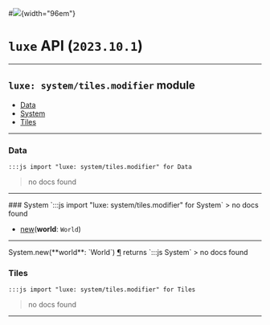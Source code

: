 #![](../../images/luxe-dark.svg){width="96em"}

# `luxe` API (`2023.10.1`)  


---

## `luxe: system/tiles.modifier` module

- [Data](#data)   
- [System](#system)   
- [Tiles](#tiles)   

---

### Data
`:::js import "luxe: system/tiles.modifier" for Data`
> no docs found


<hr/>
### System
`:::js import "luxe: system/tiles.modifier" for System`
> no docs found

- [new](#System.new)(**world**: `World`)

<hr/>
<endpoint module="luxe: system/tiles.modifier" class="System" signature="new(world : World)"></endpoint>
<signature id="System.new">System.new(**world**: `World`)
<a class="headerlink" href="#System.new" title="Permanent link">¶</a></signature>
<span class='api_ret'>returns</span> `:::js System`
> no docs found   

### Tiles
`:::js import "luxe: system/tiles.modifier" for Tiles`
> no docs found


<hr/>
